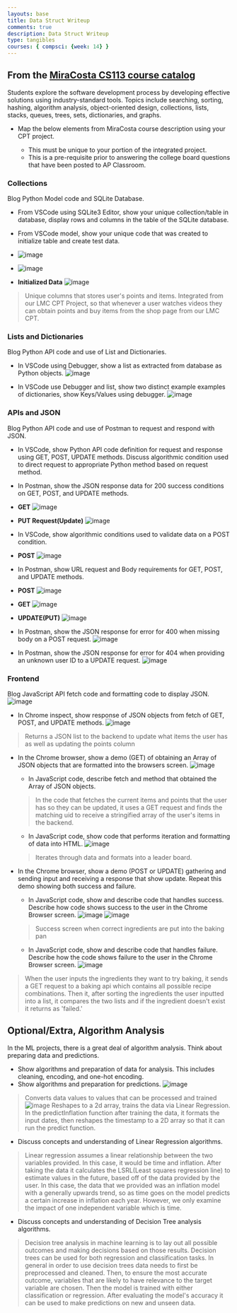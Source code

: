 ```yaml
---
layouts: base
title: Data Struct Writeup
comments: true
description: Data Struct Writeup
type: tangibles
courses: { compsci: {week: 14} }
---
```


## From the [MiraCosta CS113 course catalog](https://catalog.miracosta.edu/disciplines/computerscience/#courseinventory)

Students explore the software development process by developing effective solutions using industry-standard tools. Topics include searching, sorting, hashing, algorithm analysis, object-oriented design, collections, lists, stacks, queues, trees, sets, dictionaries, and graphs.

- Map the below elements from MiraCosta course description using your CPT project.
  
  - This must be unique to your portion of the integrated project.
  - This is a pre-requisite prior to answering the college board questions that have been posted to AP Classroom.

### Collections
Blog Python Model code and SQLite Database.

- From VSCode using SQLite3 Editor, show your unique collection/table in database, display rows and columns in the table of the SQLite database.
- From VSCode model, show your unique code that was created to initialize table and create test data.
- ![image](https://github.com/M8tth3/m8th3_2.0/assets/64436503/4ade91d3-0a8e-413d-b67c-11b9eb97b208)

- ![image](https://github.com/M8tth3/m8th3_2.0/assets/64436503/28060884-3391-4b3c-801d-1a83b2d3ec7e)
- **Initialized Data**
![image](https://github.com/M8tth3/m8th3_2.0/assets/64436503/e005d500-acd9-491a-b99e-69ed049b75d5)
> Unique columns that stores user's points and items. Integrated from our LMC CPT Project, so that whenever a user watches videos they can obtain points and buy items from the shop page from our LMC CPT. 

### Lists and Dictionaries
Blog Python API code and use of List and Dictionaries.

- In VSCode using Debugger, show a list as extracted from database as Python objects.
![image](https://github.com/trevorhuang1/csp_blog/assets/118785933/419fdd13-e644-40bd-ba83-05c1e274641b)

- In VSCode use Debugger and list,  show two distinct example examples of  dictionaries, show Keys/Values using debugger.
    ![image](https://github.com/trevorhuang1/csp_blog/assets/118785933/b1230c3c-88f4-41c7-85d2-fe062595a8ce)

### APIs and JSON
Blog Python API code and use of Postman to request and respond with JSON.

- In VSCode, show Python API code definition for request and response using GET, POST, UPDATE methods.  Discuss algorithmic condition used to direct request to appropriate Python method based on request method.
- In Postman, show the JSON response data for 200 success conditions on GET, POST, and UPDATE methods.

- **GET**
![image](https://github.com/M8tth3/m8th3_2.0/assets/64436503/31155b64-18e3-4d76-9e2e-33552228734a)
- **PUT Request(Update)**
![image](https://github.com/M8tth3/m8th3_2.0/assets/64436503/7f1187ee-3437-47b3-9d48-eab876d5d8a5)
- In VSCode, show algorithmic conditions used to validate data on a POST condition.
- **POST**
![image](https://github.com/M8tth3/m8th3_2.0/assets/64436503/b40ea976-2181-4b4a-8424-ba2773a5ddee)
- In Postman, show URL request and Body requirements for GET, POST, and UPDATE methods.
- **POST**
![image](https://github.com/M8tth3/m8th3_2.0/assets/64436503/a5fd7961-e0bc-4d63-bc92-d10dc185e44d)
- **GET**
![image](https://github.com/M8tth3/m8th3_2.0/assets/64436503/26a2e034-e647-46ee-969e-6d3e0a49911c)
- **UPDATE(PUT)**
![image](https://github.com/M8tth3/m8th3_2.0/assets/64436503/9efa7aa7-06fb-4925-8921-755e89655145)
- In Postman, show the JSON response for error for 400 when missing body on a POST request.
![image](https://github.com/M8tth3/m8th3_2.0/assets/64436503/ae0cc745-7a69-4ad0-950b-183b4ea629f4)
- In Postman, show the JSON response for error for 404 when providing an unknown user ID to a UPDATE request.
![image](https://github.com/M8tth3/m8th3_2.0/assets/64436503/54ed9341-9f8a-433a-90c4-fd340434e757)

### Frontend
Blog JavaScript API fetch code and formatting code to display JSON.
![image](https://github.com/M8tth3/m8th3_2.0/assets/64436503/9fc67cac-93e4-442d-ba31-78a50acb53bc)
- In Chrome inspect, show response of JSON objects from fetch of GET, POST, and UPDATE methods.
![image](https://github.com/M8tth3/m8th3_2.0/assets/64436503/3db958e0-bea4-490a-bf7c-7b35e502e3d2)
> Returns a JSON list to the backend to update what items the user has as well as updating the points column
- In the Chrome browser, show a demo (GET) of obtaining an Array of JSON objects that are  formatted into the browsers screen.
  ![image](https://github.com/M8tth3/m8th3_2.0/assets/64436503/34fdddc7-6bb0-41d8-b75c-2852348ae00a)
  - In JavaScript code, describe fetch and method that obtained the Array of JSON objects.
  > In the code that fetches the current items and points that the user has so they can be updated, it uses a GET request and finds the matching uid to receive a stringified array of the user's items in the backend.  
  - In JavaScript code, show code that performs iteration and formatting of data into HTML. 
  ![image](https://github.com/M8tth3/m8th3_2.0/assets/64436503/71653139-537b-4572-ad03-3bf23c220dee)
  > Iterates through data and formats into a leader board. 
- In the Chrome browser, show a demo (POST or UPDATE) gathering and sending input and receiving a response that show update.  Repeat this demo showing both success and failure.
  
  - In JavaScript code, show and describe code that handles success.  Describe how code shows success to the user in the Chrome Browser screen.
  ![image](https://github.com/M8tth3/m8th3_2.0/assets/64436503/1d2a2be4-6661-4e02-b45e-e3e5886dd2e3)
  ![image](https://github.com/M8tth3/m8th3_2.0/assets/64436503/e1de9969-c16c-4f82-b320-a0e46186ad72)
  > Success screen when correct ingredients are put into the baking pan 
  - In JavaScript code, show and describe code that handles failure.  Describe how the code shows failure to the user in the Chrome Browser screen.
![image](https://github.com/M8tth3/m8th3_2.0/assets/64436503/4fce9e26-e67c-4254-bfb9-ec893b18f6c8)
> When the user inputs the ingredients they want to try baking, it sends a GET request to a baking api which contains all possible recipe combinations. Then it, after sorting the ingredients the user inputted into a list, it compares the two lists and if the ingredient doesn't exist it returns as 'failed.'

## Optional/Extra, Algorithm Analysis
In the ML projects, there is a great deal of algorithm analysis. Think about preparing data and predictions.

- Show algorithms and preparation of data for analysis.  This includes cleaning, encoding, and one-hot encoding.
- Show algorithms and preparation for predictions.
![image](https://github.com/M8tth3/m8th3_2.0/assets/64436503/8a4103f6-0b3e-44e6-a039-a67a8674312e)
> Converts data values to values that can be processed and trained
![image](https://github.com/M8tth3/m8th3_2.0/assets/64436503/0acf8993-ea03-40cd-a042-81e201f28748)
> Reshapes to a 2d array, trains the data via Linear Regression. In the predictInflation function after training the data, it formats the input dates, then reshapes the timestamp to a 2D array so that it can run the predict function.  

- Discuss concepts and understanding of Linear Regression algorithms.
> Linear regression assumes a linear relationship between the two variables provided. In this case, it would be time and inflation. After taking the data it calculates the LSRL(Least squares regression line) to estimate values in the future, based off of the data provided by the user. In this case, the data that we provided was an inflation model with a generally upwards trend, so as time goes on the model predicts a certain increase in inflation each year. However, we only examine the impact of one independent variable which is time.
- Discuss concepts and understanding of Decision Tree analysis algorithms.
> Decision tree analysis in machine learning is to lay out all possible outcomes and making decisions based on those results. Decision trees can be used for both regression and classification tasks. In general in order to use decision trees data needs to first be preprocessed and cleaned. Then, to ensure the most accurate outcome, variables that are likely to have relevance to the target variable are chosen. Then the model is trained with either classification or regression. After evaluating the model's accuracy it can be used to make predictions on new and unseen data. 